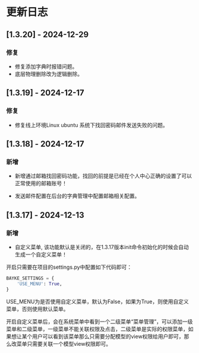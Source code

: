 # 更新日志

## [1.3.20] - 2024-12-29

### 修复

- 修复添加字典时报错问题。
- 底层物理删除改为逻辑删除。

## [1.3.19] - 2024-12-17

### 修复

- 修复线上环境Linux ubuntu 系统下找回密码邮件发送失败的问题。

## [1.3.18] - 2024-12-17

### 新增

- 新增通过邮箱找回密码功能，找回的前提是已经在个人中心正确的设置了可以正常使用的邮箱账号！

- 发送邮件配置在后台的字典管理中配置邮箱相关配置。

## [1.3.17] - 2024-12-13

### 新增

- 自定义菜单, 该功能默认是关闭的，在1.3.17版本init命令初始化的时候会自动生成一个自定义菜单！

开启只需要在项目的settings.py中配置如下代码即可：

```python
BAYKE_SETTINGS = {
    'USE_MENU': True,
}
```

USE_MENU为是否使用自定义菜单，默认为False，如果为True，则使用自定义菜单，否则使用默认菜单。

开启自定义菜单后，会在系统菜单中看到一个二级菜单“菜单管理”，可以添加一级菜单和二级菜单，一级菜单不能关联权限及点击，二级菜单是实际的权限菜单，如果想让某个用户可以看到该菜单那么只需要分配模型的view权限给用户即可，那么改菜单只需要关联一个模型view权限即可。